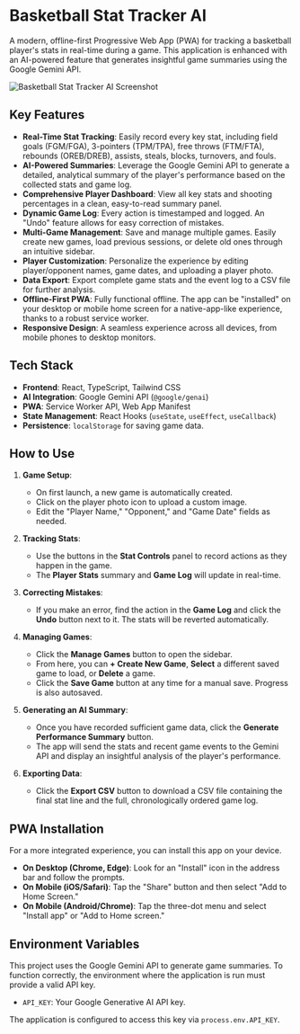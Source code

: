 
# Basketball Stat Tracker AI

A modern, offline-first Progressive Web App (PWA) for tracking a basketball player's stats in real-time during a game. This application is enhanced with an AI-powered feature that generates insightful game summaries using the Google Gemini API.

![Basketball Stat Tracker AI Screenshot](https://storage.googleapis.com/aistudio-hosting/generative-ai-studio/gallery/55989182-358b-4919-9f75-0e6d542da9f5/thumbnail.jpeg)

## Key Features

- **Real-Time Stat Tracking**: Easily record every key stat, including field goals (FGM/FGA), 3-pointers (TPM/TPA), free throws (FTM/FTA), rebounds (OREB/DREB), assists, steals, blocks, turnovers, and fouls.
- **AI-Powered Summaries**: Leverage the Google Gemini API to generate a detailed, analytical summary of the player's performance based on the collected stats and game log.
- **Comprehensive Player Dashboard**: View all key stats and shooting percentages in a clean, easy-to-read summary panel.
- **Dynamic Game Log**: Every action is timestamped and logged. An "Undo" feature allows for easy correction of mistakes.
- **Multi-Game Management**: Save and manage multiple games. Easily create new games, load previous sessions, or delete old ones through an intuitive sidebar.
- **Player Customization**: Personalize the experience by editing player/opponent names, game dates, and uploading a player photo.
- **Data Export**: Export complete game stats and the event log to a CSV file for further analysis.
- **Offline-First PWA**: Fully functional offline. The app can be "installed" on your desktop or mobile home screen for a native-app-like experience, thanks to a robust service worker.
- **Responsive Design**: A seamless experience across all devices, from mobile phones to desktop monitors.

## Tech Stack

- **Frontend**: React, TypeScript, Tailwind CSS
- **AI Integration**: Google Gemini API (`@google/genai`)
- **PWA**: Service Worker API, Web App Manifest
- **State Management**: React Hooks (`useState`, `useEffect`, `useCallback`)
- **Persistence**: `localStorage` for saving game data.

## How to Use

1.  **Game Setup**:
    - On first launch, a new game is automatically created.
    - Click on the player photo icon to upload a custom image.
    - Edit the "Player Name," "Opponent," and "Game Date" fields as needed.

2.  **Tracking Stats**:
    - Use the buttons in the **Stat Controls** panel to record actions as they happen in the game.
    - The **Player Stats** summary and **Game Log** will update in real-time.

3.  **Correcting Mistakes**:
    - If you make an error, find the action in the **Game Log** and click the **Undo** button next to it. The stats will be reverted automatically.

4.  **Managing Games**:
    - Click the **Manage Games** button to open the sidebar.
    - From here, you can **+ Create New Game**, **Select** a different saved game to load, or **Delete** a game.
    - Click the **Save Game** button at any time for a manual save. Progress is also autosaved.

5.  **Generating an AI Summary**:
    - Once you have recorded sufficient game data, click the **Generate Performance Summary** button.
    - The app will send the stats and recent game events to the Gemini API and display an insightful analysis of the player's performance.

6.  **Exporting Data**:
    - Click the **Export CSV** button to download a CSV file containing the final stat line and the full, chronologically ordered game log.

## PWA Installation

For a more integrated experience, you can install this app on your device.

-   **On Desktop (Chrome, Edge)**: Look for an "Install" icon in the address bar and follow the prompts.
-   **On Mobile (iOS/Safari)**: Tap the "Share" button and then select "Add to Home Screen."
-   **On Mobile (Android/Chrome)**: Tap the three-dot menu and select "Install app" or "Add to Home screen."

## Environment Variables

This project uses the Google Gemini API to generate game summaries. To function correctly, the environment where the application is run must provide a valid API key.

-   `API_KEY`: Your Google Generative AI API key.

The application is configured to access this key via `process.env.API_KEY`.
